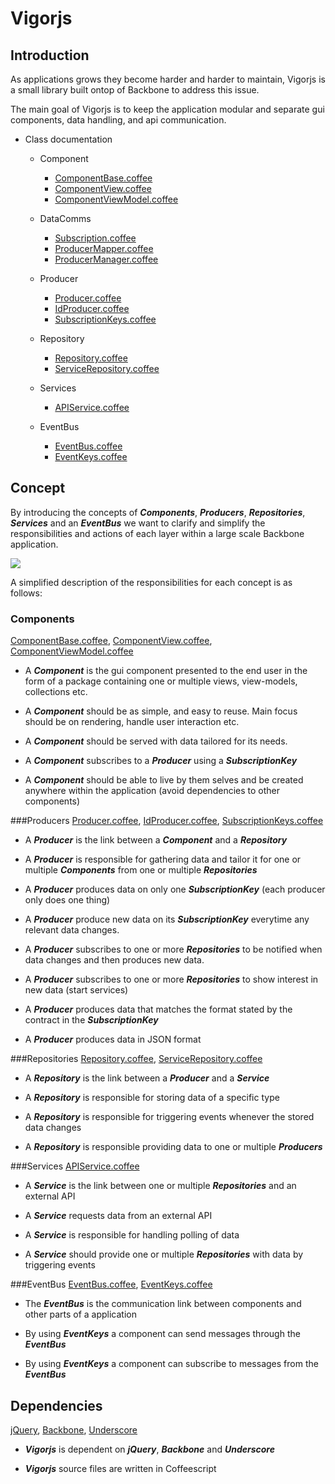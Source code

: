 # Vigorjs

## Introduction
As applications grows they become harder and harder to maintain, Vigorjs is a small library built ontop of Backbone to address this issue.

The main goal of Vigorjs is to keep the application modular and separate gui components, data handling, and api communication.

- Class documentation
	- Component
		- [ComponentBase.coffee](./docs/ComponentBase.html)
		- [ComponentView.coffee](./docs/ComponentView.html)
		- [ComponentViewModel.coffee](./docs/ComponentViewModel.html)
	- DataComms
		- [Subscription.coffee](./docs/Subscription.html)
		- [ProducerMapper.coffee](./docs/ProducerMapper.html)
		- [ProducerManager.coffee](./docs/ProducerManager.html)

	- Producer
		- [Producer.coffee](./docs/Producer.html)
		- [IdProducer.coffee](./docs/IdProducer.html)
		- [SubscriptionKeys.coffee](./docs/SubscriptionKeys.html)

	- Repository
		- [Repository.coffee](./docs/Repository.html)
		- [ServiceRepository.coffee](./docs/ServiceRepository.html)

	- Services
		- [APIService.coffee](./docs/APIService.html)

	- EventBus
		- [EventBus.coffee](./docs/EventBus.html)
		- [EventKeys.coffee](./docs/EventKeys.html)

## Concept
By introducing the concepts of ***Components***, ***Producers***, ***Repositories***, ***Services*** and an ***EventBus*** we want to clarify and simplify the responsibilities and actions of each layer within a large scale Backbone application.

![](./docs/vigorjs.png)

A simplified description of the responsibilities for each concept is as follows:


### Components
[ComponentBase.coffee](./docs/ComponentBase.html),
[ComponentView.coffee](./docs/ComponentView.html),
[ComponentViewModel.coffee](./docs/ComponentViewModel.html)

- A ***Component*** is the gui component presented to the end user in the form of a package containing one or multiple views, view-models, collections etc.

- A ***Component***  should be as simple, and easy to reuse. Main focus should be on rendering, handle user interaction etc.

- A ***Component*** should be served with data tailored for its needs.

- A ***Component*** subscribes to a ***Producer*** using a ***SubscriptionKey***

- A ***Component*** should be able to live by them selves and be created anywhere within the application (avoid dependencies to other components)



###Producers
[Producer.coffee](./docs/Producer.html),
[IdProducer.coffee](./docs/IdProducer.html),
[SubscriptionKeys.coffee](./docs/SubscriptionKeys.html)

- A ***Producer*** is the link between a ***Component*** and a ***Repository***

- A ***Producer*** is responsible for gathering data and tailor it for one or multiple ***Components*** from one or multiple ***Repositories***

- A ***Producer*** produces data on only one ***SubscriptionKey*** (each producer only does one thing)

- A ***Producer*** produce new data on its ***SubscriptionKey*** everytime any relevant data changes.

- A ***Producer***  subscribes to one or more ***Repositories*** to be notified when data changes and then produces new data.

- A ***Producer*** subscribes to one or more ***Repositories*** to show interest in new data (start services)

- A ***Producer*** produces data that matches the format stated by the contract in the ***SubscriptionKey***

- A ***Producer*** produces data in JSON format



###Repositories
[Repository.coffee](./docs/Repository.html),
[ServiceRepository.coffee](./docs/ServiceRepository.html)

- A ***Repository*** is the link between a ***Producer*** and a ***Service***

- A ***Repository*** is responsible for storing data of a specific type

- A ***Repository*** is responsible for triggering events whenever the stored data changes

- A ***Repository*** is responsible providing data to one or multiple ***Producers***



###Services
[APIService.coffee](./docs/APIService.html)

- A ***Service*** is the link between one or multiple ***Repositories*** and an external API

- A ***Service*** requests data from an external API

- A ***Service*** is responsible for handling polling of data

- A ***Service*** should provide one or multiple ***Repositories*** with data by triggering events



###EventBus
[EventBus.coffee](./docs/EventBus.html),
[EventKeys.coffee](./docs/EventKeys.html)

- The ***EventBus*** is the communication link between components and other parts of a application

- By using ***EventKeys*** a component can send messages through the ***EventBus***

- By using ***EventKeys*** a component can subscribe to messages from the ***EventBus***


## Dependencies
[jQuery](http://jquery.com/),
[Backbone](http://backbonejs.org/),
[Underscore](http://underscorejs.org/)

- ***Vigorjs*** is dependent on ***jQuery***, ***Backbone*** and ***Underscore***

- ***Vigorjs*** source files are written in Coffeescript


